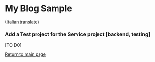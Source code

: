 # My Blog Sample
([Italian translate](ErrorInTest_IT.md))  

### Add a Test project for the Service project [backend, testing]

[TO DO]  

[Return to main page](../README.md)  